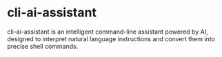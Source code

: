 # cli-ai-assistant
cli-ai-assistant is an intelligent command-line assistant powered by AI, designed to interpret natural language instructions and convert them into precise shell commands.
